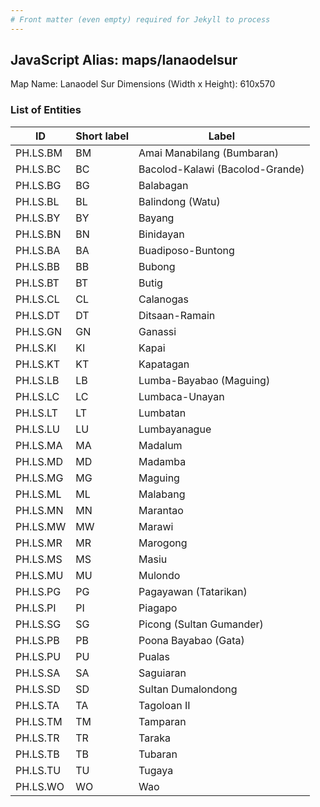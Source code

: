 ```yaml
---
# Front matter (even empty) required for Jekyll to process
---
```


## JavaScript Alias: maps/lanaodelsur

Map Name: Lanaodel Sur
Dimensions (Width x Height): 610x570





### List of Entities

ID | Short label | Label
---|---|---|
PH.LS.BM | BM | Amai Manabilang (Bumbaran)
PH.LS.BC | BC | Bacolod-Kalawi (Bacolod-Grande)
PH.LS.BG | BG | Balabagan
PH.LS.BL | BL | Balindong (Watu)
PH.LS.BY | BY | Bayang
PH.LS.BN | BN | Binidayan
PH.LS.BA | BA | Buadiposo-Buntong
PH.LS.BB | BB | Bubong
PH.LS.BT | BT | Butig
PH.LS.CL | CL | Calanogas
PH.LS.DT | DT | Ditsaan-Ramain
PH.LS.GN | GN | Ganassi
PH.LS.KI | KI | Kapai
PH.LS.KT | KT | Kapatagan
PH.LS.LB | LB | Lumba-Bayabao (Maguing)
PH.LS.LC | LC | Lumbaca-Unayan
PH.LS.LT | LT | Lumbatan
PH.LS.LU | LU | Lumbayanague
PH.LS.MA | MA | Madalum
PH.LS.MD | MD | Madamba
PH.LS.MG | MG | Maguing
PH.LS.ML | ML | Malabang
PH.LS.MN | MN | Marantao
PH.LS.MW | MW | Marawi
PH.LS.MR | MR | Marogong
PH.LS.MS | MS | Masiu
PH.LS.MU | MU | Mulondo
PH.LS.PG | PG | Pagayawan (Tatarikan)
PH.LS.PI | PI | Piagapo
PH.LS.SG | SG | Picong (Sultan Gumander)
PH.LS.PB | PB | Poona Bayabao (Gata)
PH.LS.PU | PU | Pualas
PH.LS.SA | SA | Saguiaran
PH.LS.SD | SD | Sultan Dumalondong
PH.LS.TA | TA | Tagoloan II
PH.LS.TM | TM | Tamparan
PH.LS.TR | TR | Taraka
PH.LS.TB | TB | Tubaran
PH.LS.TU | TU | Tugaya
PH.LS.WO | WO | Wao